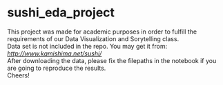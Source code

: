 # sushi_eda_project
This project was made for academic purposes in order to fulfill the requirements of our Data Visualization and Sorytelling class.
<br>
Data set is not included in the repo. You may get it from: *http://www.kamishima.net/sushi/*
<br>
After downloading the data, please fix the filepaths in the notebook if you are going to reproduce the results.
<br>
Cheers!
